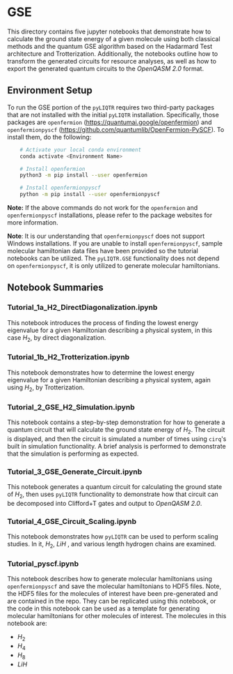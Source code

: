 # GSE
This directory contains five jupyter notebooks that demonstrate how to calculate the ground state energy of a given molecule using both classical methods and the quantum GSE algorithm based on the Hadarmard Test architecture and Trotterization. Additionally, the notebooks outline how to transform the generated circuits for resource analyses, as well as how to export the generated quantum circuits to the _OpenQASM 2.0_ format.

## Environment Setup
To run the GSE portion of the `pyLIQTR` requires two third-party packages that are not installed with the initial `pyLIQTR` installation. Specifically, those packages are `openfermion` (https://quantumai.google/openfermion) and `openfermionpyscf` (https://github.com/quantumlib/OpenFermion-PySCF). To install them, do the following:
```bash
    # Activate your local conda environment
    conda activate <Environment Name>

    # Install openfermion
    python3 -m pip install --user openfermion

    # Install openfermionpyscf
    python -m pip install --user openfermionpyscf
```

<b>Note:</b> If the above commands do not work for the `openfermion` and `openfermionpyscf` installations, please refer to the package websites for more information.

<b>Note</b>: It is our understanding that `openfermionpyscf` does not support Windows installations. If you are unable to install `openfermionpyscf`, sample molecular hamiltonian data files have been provided so the tutorial notebooks can be utilized. The `pyLIQTR.GSE` functionality does not depend on `openfermionpyscf`, it is only utilized to generate molecular hamiltonians.

## Notebook Summaries
### Tutorial_1a_H2_DirectDiagonalization.ipynb
This notebook introduces the process of finding the lowest energy eigenvalue for a given Hamiltonian describing a physical system, in this case $H_2$, by direct diagonalization.

### Tutorial_1b_H2_Trotterization.ipynb
This notebook demonstrates how to determine the lowest energy eigenvalue for a given Hamiltonian describing a physical system, again using $H_2$, by Trotterization.

### Tutorial_2_GSE_H2_Simulation.ipynb
This notebook contains a step-by-step demonstration for how to generate a quantum circuit that will calculate the ground state energy of $H_2$. The circuit is displayed, and then the circuit is simulated a number of times using `cirq`'s built in simulation functionality. A brief analysis is performed to demonstrate that the simulation is performing as expected. 

### Tutorial_3_GSE_Generate_Circuit.ipynb
This notebook generates a quantum circuit for calculating the ground state of $H_2$, then uses `pyLIQTR` functionality to demonstrate how that circuit can be decomposed into Clifford+T gates and output to _OpenQASM 2.0_.

### Tutorial_4_GSE_Circuit_Scaling.ipynb
This notebook demonstrates how `pyLIQTR` can be used to perform scaling studies. In it, $H_2$, $LiH$ , and various length hydrogen chains are examined.

### Tutorial_pyscf.ipynb
This notebook describes how to generate molecular hamiltonians using `openfermionpyscf` and save the molecular hamiltonians to HDF5 files. Note, the HDF5 files for the molecules of interest have been pre-generated and are contained in the repo. They can be replicated using this notebook, or the code in this notebook can be used as a template for generating molecular hamiltonians for other molecules of interest. The molecules in this notebook are:
- $H_2$
- $H_4$
- $H_8$
- $LiH$
